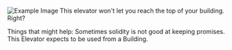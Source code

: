 ![Example Image](./Elevator.svg.svg)
This elevator won't let you reach the top of your building. Right?

Things that might help:
Sometimes solidity is not good at keeping promises.
This Elevator expects to be used from a Building.
